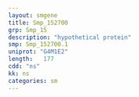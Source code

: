 ```yaml
---
layout: smgene
title: Smp_152700
grp: Smp_15
description: "hypothetical protein"
smp: Smp_152700.1
uniprot: "G4M1E2"
length:   177
cdd: "ns"
kk: ns
categories: sm
---
```

